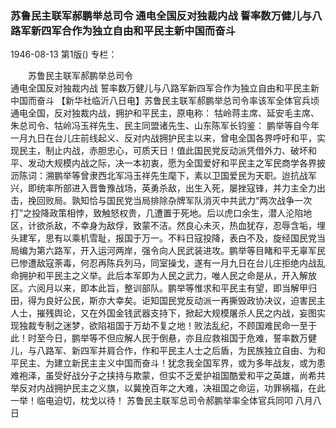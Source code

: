 ### 苏鲁民主联军郝鹏举总司令  通电全国反对独裁内战  誓率数万健儿与八路军新四军合作为独立自由和平民主新中国而奋斗

1946-08-13
第1版()
专栏：

　　苏鲁民主联军郝鹏举总司令  
    通电全国反对独裁内战
    誓率数万健儿与八路军新四军合作为独立自由和平民主新中国而奋斗
    【新华社临沂八日电】苏鲁民主联军郝鹏举总司令率该军全体官兵顷通电全国，反对独裁内战，拥护和平民主，原电称：
    牯岭蒋主席、延安毛主席、朱总司令、牯岭冯玉祥先生、民主同盟诸先生、山东陈军长钧鉴：
    鹏举等自今年一月九日在台儿庄前线起义、反对内战拥护民主以来，曾电全国各界呼吁和平，实现民主，制止内战，赤胆忠心，可质天日！值此国民党反动派凭借外力、破坏和平、发动大规模内战之际，决一本初衷，愿为全国爱好和平民主之军民商学各界披沥陈词：溯鹏举等曾隶西北军冯玉祥先生麾下，素以卫国爱民为天职。迨抗战军兴，即统率所部进入晋鲁豫战场，英勇杀敌，出生入死，屡挫寇锋，并力主全力出击，挽回败局。孰知恰与国民党当局排除杂牌军队消灭中共武力“两次战争一次打”之投降政策相悖，致触怒权贵，几遭置于死地。后以虎口余生，潜人沦陷地区，计欲杀敌，不幸身为敌俘，致蒙不洁。然良心未灭，热血犹存，忍辱含垢，埋头建军，思有以乘机雪耻，报国于万一。不料日寇投降，表白不及，旋经国民党当局编为第六路军，开入运河两岸，强令向人民武装进攻。鹏举等目睹和平无辜军民已惨遭敌寇荼毒，何忍再陈兵列马，同室操戈，遂有一月九日在台儿庄拒绝内战乱命拥护和平民主之义举。此后本军即为人民之武力，唯人民之命是从，开入解放区。六阅月以来，即本此旨，整训部队。鹏举等惟求和平民主有望，即当解甲归田，得为良好公民，斯亦大幸矣。讵知国民党反动派一再撕毁政协决议，迫害民主人士，摧残舆论，又在外国金钱武器支持下，掀起大规模屠杀人民之内战，妄图实现独裁专制之迷梦，欲陷祖国于万劫不复之地！败法乱纪，不顾国难民命一至于此！时至今日，鹏举等不但应解人民于倒悬，亦且应救祖国于危难，誓率数万健儿，与八路军、新四军并肩合作，作和平民主人士之后盾，为民族独立自由、为和平民主、为建立新民主主义中国而奋斗！犹念我全国军界，或为多年战友，或为患难袍泽，虽受好战分子之挟持与欺蒙，但实不乏爱护祖国酷爱和平之英雄，尚希共举反对内战拥护民主之义旗，以冀挽百年之大难，决祖国之命运，功罪祸福，在此一举！临电迫切，枕戈以待！
    苏鲁民主联军总司令郝鹏举率全体官兵同叩
    八月八日
